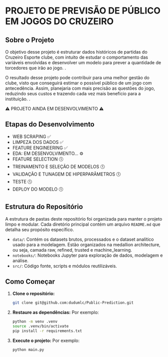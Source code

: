 
# PROJETO DE PREVISÃO DE PÚBLICO EM JOGOS DO CRUZEIRO

## Sobre o Projeto

O objetivo desse projeto é estruturar dados históricos de partidas do Cruzeiro Esporte clube, com intuito de estudar o comportamento das variáveis envolvidas e desenvolver um modelo para prever a quantidade de torcedores que irão ao jogo. 
.

O resultado desse projeto pode contribuir para uma melhor gestão do clube, visto que conseguirá estimar o possível público de um jogo com antecedência. Assim, planejaria com mais precisão as questões do jogo, reduzindo seus custos e trazendo cada vez mais benefício para a instituição.
.

⚠️ PROJETO AINDA EM DESENVOLVIMENTO ⚠️

## Etapas do Desenvolvimento

- WEB SCRAPING ✅
- LIMPEZA DOS DADOS ✅
- FEATURE ENGINEERING ✅
- EDA: EM DESENVOLVIMENTO... ⚙️
- FEATURE SELECTION 🕔
- TREINAMENTO E SELEÇÃO DE MODELOS 🕔
- VALIDAÇÃO E TUNAGEM DE HIPERPARÂMETROS 🕔
- TESTE 🕔
- DEPLOY DO MODELO 🕔

## Estrutura do Repositório

A estrutura de pastas deste repositório foi organizada para manter o projeto limpo e modular. Cada diretório principal contém um arquivo `README.md` que detalha seu propósito específico.

- `data/`: Contém os datasets brutos, processados e o dataset analítico usado para a modelagem. Estão organizados na medallion architecture, ou seja, camada raw, refined, trusted e machine_learning.
- `notebooks/`: Notebooks Jupyter para exploração de dados, modelagem e análise.
- `src/`: Código fonte, scripts e módulos reutilizáveis.

## Como Começar

1.  **Clone o repositório:**
    ```bash
    git clone git@github.com:dudumlc/Public-Prediction.git
    
    ```

2.  **Restaure as dependências:**
    Por exemplo:
    ```bash
    python -m venv .venv
    source .venv/bin/activate
    pip install -r requirements.txt
    ```

3.  **Execute o projeto:**
    Por exemplo:
    ```bash
    python main.py
    ```



